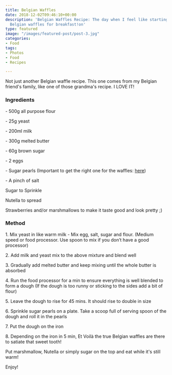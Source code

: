 ```yaml
---
title: Belgian Waffles
date: 2018-12-02T09:46:10+00:00
description: 'Belgian Waffles Recipe: The day when I feel like starting with heavenly
  Belgian waffles for breakfast!on'
type: featured
image: "/images/featured-post/post-3.jpg"
categories:
- Food
tags:
- Photos
- Food
- Recipes

---
```

Not just another Belgian waffle recipe. This one comes from my Belgian friend's family, like one of those grandma's recipe. I LOVE IT!

### **Ingredients**

\- 500g all purpose flour

\- 25g yeast

\- 200ml milk

\- 300g melted butter

\- 60g brown sugar

\- 2 eggs

\- Sugar pearls (Important to get the right one for the waffles: [here](https://www.amazon.fr/Daddy-perles-sucre-500g-Livraison/dp/B01LLM36QA/ref=sr_1_1?s=grocery&ie=UTF8&qid=1543764039&sr=8-1&keywords=daddy+perle+de+sucre))

\- A pinch of salt

Sugar to Sprinkle

Nutella to spread

Strawberries and/or marshmallows to make it taste good and look pretty ;)

### **Method**

1\. Mix yeast in like warm milk - Mix egg, salt, sugar and flour. (Medium speed or food processor. Use spoon to mix if you don’t have a good processor)

2\. Add milk and yeast mix to the above mixture and blend well

3\. Gradually add melted butter and keep mixing until the whole butter is absorbed

4\. Run the food processor for a min to ensure everything is well blended to form a dough (If the dough is too runny or sticking to the sides add a bit of flour)

5\. Leave the dough to rise for 45 mins. It should rise to double in size

6\. Sprinkle sugar pearls on a plate. Take a scoop full of serving spoon of the dough and roll it in the pearls

7\. Put the dough on the iron

8\. Depending on the iron in 5 min, Et Voilà the true Belgian waffles are there to satiate that sweet tooth!

Put marshmallow, Nutella or simply sugar on the top and eat while it's still warm!

Enjoy!